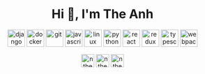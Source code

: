 <h1 align="center">Hi 👋, I'm The Anh</h1>

<p align="center"><img src="https://devicons.github.io/devicon/devicon.git/icons/django/django-original.svg" alt="django" width="40" height="40"/> <img src="https://devicons.github.io/devicon/devicon.git/icons/docker/docker-original-wordmark.svg" alt="docker" width="40" height="40"/> <img src="https://www.vectorlogo.zone/logos/git-scm/git-scm-icon.svg" alt="git" width="40" height="40"/> <img src="https://devicons.github.io/devicon/devicon.git/icons/javascript/javascript-original.svg" alt="javascript" width="40" height="40"/> <img src="https://devicons.github.io/devicon/devicon.git/icons/linux/linux-original.svg" alt="linux" width="40" height="40"/> <img src="https://devicons.github.io/devicon/devicon.git/icons/python/python-original.svg" alt="python" width="40" height="40"/> <img src="https://devicons.github.io/devicon/devicon.git/icons/react/react-original-wordmark.svg" alt="react" width="40" height="40"/> <img src="https://devicons.github.io/devicon/devicon.git/icons/redux/redux-original.svg" alt="redux" width="40" height="40"/> <img src="https://devicons.github.io/devicon/devicon.git/icons/typescript/typescript-original.svg" alt="typescript" width="40" height="40"/> <img src="https://devicons.github.io/devicon/devicon.git/icons/webpack/webpack-original.svg" alt="webpack" width="40" height="40"/></p><p align="center">
<a href="https://linkedin.com/in/ntheanh201" target="blank"><img align="center" src="https://cdn.jsdelivr.net/npm/simple-icons@3.0.1/icons/linkedin.svg" alt="ntheanh201" height="30" width="30" /></a>
<a href="https://fb.com/ntheanh201" target="blank"><img align="center" src="https://cdn.jsdelivr.net/npm/simple-icons@3.0.1/icons/facebook.svg" alt="ntheanh201" height="30" width="30" /></a>
<a href="https://instagram.com/ntheanh201" target="blank"><img align="center" src="https://cdn.jsdelivr.net/npm/simple-icons@3.0.1/icons/instagram.svg" alt="ntheanh201" height="30" width="30" /></a>
</p>
<!--
**ntheanh201/ntheanh201** is a ✨ _special_ ✨ repository because its `README.md` (this file) appears on your GitHub profile.

Here are some ideas to get you started:

- 🔭 I’m currently working on ...
- 🌱 I’m currently learning ...
- 👯 I’m looking to collaborate on ...
- 🤔 I’m looking for help with ...
- 💬 Ask me about ...
- 📫 How to reach me: ...
- 😄 Pronouns: ...
- ⚡ Fun fact: ...
-->
